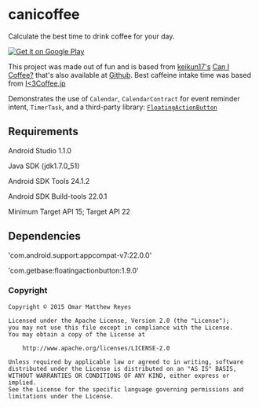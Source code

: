# canicoffee
Calculate the best time to drink coffee for your day.

[![Get it on Google Play](http://www.android.com/images/brand/get_it_on_play_logo_small.png)](https://play.google.com/store/apps/details?id=com.omatt.canicoffee)

This project was made out of fun and is based from [keikun17's](https://github.com/keikun17) [Can I Coffee?](https://keikun17.github.io/canicoffee/) that's also available at [Github](https://github.com/keikun17/canicoffee). Best caffeine intake time was based from [I<3Coffee.jp](http://en.ilovecoffee.jp/posts/view/110)

Demonstrates the use of `Calendar`, `CalendarContract` for event reminder intent, `TimerTask`, and a third-party library: [`FloatingActionButton`](https://github.com/futuresimple/android-floating-action-button)

Requirements
--------
Android Studio 1.1.0

Java SDK (jdk1.7.0_51)

Android SDK Tools 24.1.2

Android SDK Build-tools 22.0.1

Minimum Target API 15; Target API 22

Dependencies
--------
'com.android.support:appcompat-v7:22.0.0'

'com.getbase:floatingactionbutton:1.9.0'

### Copyright

    Copyright © 2015 Omar Matthew Reyes
  
    Licensed under the Apache License, Version 2.0 (the "License");
    you may not use this file except in compliance with the License.
    You may obtain a copy of the License at
    
        http://www.apache.org/licenses/LICENSE-2.0
    
    Unless required by applicable law or agreed to in writing, software
    distributed under the License is distributed on an "AS IS" BASIS,
    WITHOUT WARRANTIES OR CONDITIONS OF ANY KIND, either express or implied.
    See the License for the specific language governing permissions and
    limitations under the License.
